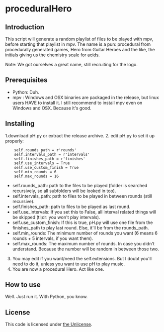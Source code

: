 # proceduralHero

## Introduction

This script will generate a random playlist of files to be played with mpv, before starting that playlist in mpv.
The name is a pun: procedural from procedurally generated games, Hero from Guitar Heroes and the like, the initials giving us the chemistry scale for acids.

Note: We got ourselves a great name, still recruiting for the logo.

## Prerequisites

- Python: Duh.
- mpv : Windows and OSX binaries are packaged in the release, but linux users HAVE to install it.
I still recommend to install mpv even on Windows and OSX. Because it's good.

## Installing

1.download pH.py or extract the release archive.
2. edit pH.py to set it up properly:
```
	self.rounds_path = r'rounds'
	self.intervals_path = r'intervals'
	self.finishes_path = r'finishes'
	self.use_intervals = True
	self.use_custom_finish = True
	self.min_rounds = 6
	self.max_rounds = 16
```
   - self.rounds_path: path to the files to be played (folder is searched recursively, so all subfolders will be looked in too).
   - self.intervals_path: path to files to be played in between rounds (still recursive).
   - self.finishes_path: path to files to be played as last round.
   - self.use_intervals: If you set this to False, all interval related things will be skipped (tl;dr: you won't play intervals).
   - self.use_custom_finish: If this is true, pH.py will use one file from the finishes_path to play last round. Else, it'll be from the rounds_path.
   - self.min_rounds: The minimum number of rounds you want (6 means 6 rounds + 5 intervals, if you want them).
   - self.max_rounds: The maximum number of rounds. In case you didn't understand. Because the number will be random in between those two.
3. You may edit if you want/need the self.extensions. But I doubt you'll need to do it, unless you want to use pH to play music.
4. You are now a procedural Hero. Act like one.

## How to use

Well. Just run it. With Python, you know.

## License

This code is licensed under [the Unlicense](https://github.com/gary-stu/FL/blob/master/LICENSE).